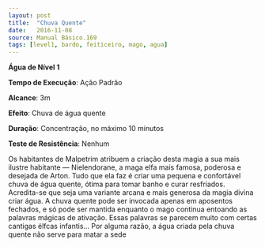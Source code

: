 ```yaml
---
layout: post
title:  "Chuva Quente"
date:   2016-11-08
source: Manual Básico.169
tags: [level1, bardo, feiticeiro, mago, agua]
---
```


**Água de Nível 1**

**Tempo de Execução**: Ação Padrão

**Alcance**: 3m

**Efeito**: Chuva de água quente

**Duração**: Concentração, no máximo 10 minutos

**Teste de Resistência**: Nenhum

Os habitantes de Malpetrim atribuem a criação desta magia a sua mais ilustre habitante — Nielendorane, a maga elfa
mais famosa, poderosa e desejada de Arton. Tudo que ela faz é criar uma pequena e confortável chuva de água quente, ótima
para tomar banho e curar resfriados. Acredita-se que seja uma variante arcana e mais generosa da magia divina criar água.
A chuva quente pode ser invocada apenas em aposentos fechados, e só pode ser mantida enquanto o mago continua entoando as palavras mágicas de ativação. Essas palavras se parecem muito com certas cantigas élfcas infantis...
Por alguma razão, a água criada pela chuva quente não serve para matar a sede